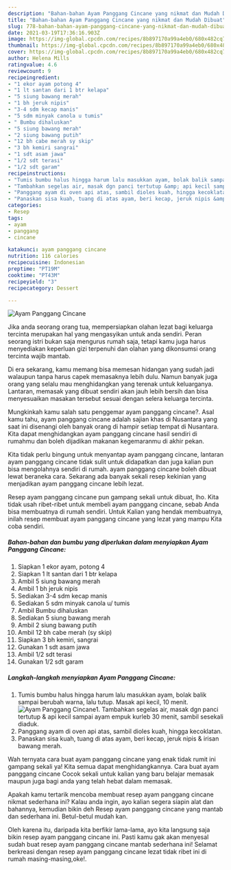 ```yaml
---
description: "Bahan-bahan Ayam Panggang Cincane yang nikmat dan Mudah Dibuat"
title: "Bahan-bahan Ayam Panggang Cincane yang nikmat dan Mudah Dibuat"
slug: 778-bahan-bahan-ayam-panggang-cincane-yang-nikmat-dan-mudah-dibuat
date: 2021-03-19T17:36:16.903Z
image: https://img-global.cpcdn.com/recipes/8b897170a99a4eb0/680x482cq70/ayam-panggang-cincane-foto-resep-utama.jpg
thumbnail: https://img-global.cpcdn.com/recipes/8b897170a99a4eb0/680x482cq70/ayam-panggang-cincane-foto-resep-utama.jpg
cover: https://img-global.cpcdn.com/recipes/8b897170a99a4eb0/680x482cq70/ayam-panggang-cincane-foto-resep-utama.jpg
author: Helena Mills
ratingvalue: 4.6
reviewcount: 9
recipeingredient:
- "1 ekor ayam potong 4"
- "1 lt santan dari 1 btr kelapa"
- "5 siung bawang merah"
- "1 bh jeruk nipis"
- "3-4 sdm kecap manis"
- "5 sdm minyak canola u tumis"
- " Bumbu dihaluskan"
- "5 siung bawang merah"
- "2 siung bawang putih"
- "12 bh cabe merah sy skip"
- "3 bh kemiri sangrai"
- "1 sdt asam jawa"
- "1/2 sdt terasi"
- "1/2 sdt garam"
recipeinstructions:
- "Tumis bumbu halus hingga harum lalu masukkan ayam, bolak balik sampai berubah warna, lalu tutup. Masak api kecil, 10 menit."
- "Tambahkan segelas air, masak dgn panci tertutup &amp; api kecil sampai ayam empuk kurleb 30 menit, sambil sesekali diaduk."
- "Panggang ayam di oven api atas, sambil dioles kuah, hingga kecoklatan."
- "Panaskan sisa kuah, tuang di atas ayam, beri kecap, jeruk nipis &amp; irisan bawang merah."
categories:
- Resep
tags:
- ayam
- panggang
- cincane

katakunci: ayam panggang cincane 
nutrition: 116 calories
recipecuisine: Indonesian
preptime: "PT19M"
cooktime: "PT43M"
recipeyield: "3"
recipecategory: Dessert

---
```



![Ayam Panggang Cincane](https://img-global.cpcdn.com/recipes/8b897170a99a4eb0/680x482cq70/ayam-panggang-cincane-foto-resep-utama.jpg)

Jika anda seorang orang tua, mempersiapkan olahan lezat bagi keluarga tercinta merupakan hal yang mengasyikan untuk anda sendiri. Peran seorang istri bukan saja mengurus rumah saja, tetapi kamu juga harus menyediakan keperluan gizi terpenuhi dan olahan yang dikonsumsi orang tercinta wajib mantab.

Di era  sekarang, kamu memang bisa memesan hidangan yang sudah jadi walaupun tanpa harus capek memasaknya lebih dulu. Namun banyak juga orang yang selalu mau menghidangkan yang terenak untuk keluarganya. Lantaran, memasak yang dibuat sendiri akan jauh lebih bersih dan bisa menyesuaikan masakan tersebut sesuai dengan selera keluarga tercinta. 



Mungkinkah kamu salah satu penggemar ayam panggang cincane?. Asal kamu tahu, ayam panggang cincane adalah sajian khas di Nusantara yang saat ini disenangi oleh banyak orang di hampir setiap tempat di Nusantara. Kita dapat menghidangkan ayam panggang cincane hasil sendiri di rumahmu dan boleh dijadikan makanan kegemaranmu di akhir pekan.

Kita tidak perlu bingung untuk menyantap ayam panggang cincane, lantaran ayam panggang cincane tidak sulit untuk didapatkan dan juga kalian pun bisa mengolahnya sendiri di rumah. ayam panggang cincane boleh dibuat lewat beraneka cara. Sekarang ada banyak sekali resep kekinian yang menjadikan ayam panggang cincane lebih lezat.

Resep ayam panggang cincane pun gampang sekali untuk dibuat, lho. Kita tidak usah ribet-ribet untuk membeli ayam panggang cincane, sebab Anda bisa membuatnya di rumah sendiri. Untuk Kalian yang hendak membuatnya, inilah resep membuat ayam panggang cincane yang lezat yang mampu Kita coba sendiri.

<!--inarticleads1-->

##### Bahan-bahan dan bumbu yang diperlukan dalam menyiapkan Ayam Panggang Cincane:

1. Siapkan 1 ekor ayam, potong 4
1. Siapkan 1 lt santan dari 1 btr kelapa
1. Ambil 5 siung bawang merah
1. Ambil 1 bh jeruk nipis
1. Sediakan 3-4 sdm kecap manis
1. Sediakan 5 sdm minyak canola u/ tumis
1. Ambil  Bumbu dihaluskan
1. Sediakan 5 siung bawang merah
1. Ambil 2 siung bawang putih
1. Ambil 12 bh cabe merah (sy skip)
1. Siapkan 3 bh kemiri, sangrai
1. Gunakan 1 sdt asam jawa
1. Ambil 1/2 sdt terasi
1. Gunakan 1/2 sdt garam




<!--inarticleads2-->

##### Langkah-langkah menyiapkan Ayam Panggang Cincane:

1. Tumis bumbu halus hingga harum lalu masukkan ayam, bolak balik sampai berubah warna, lalu tutup. Masak api kecil, 10 menit.
<img src="https://img-global.cpcdn.com/steps/4b802dabf27b291c/160x128cq70/ayam-panggang-cincane-langkah-memasak-1-foto.jpg" alt="Ayam Panggang Cincane">1. Tambahkan segelas air, masak dgn panci tertutup &amp; api kecil sampai ayam empuk kurleb 30 menit, sambil sesekali diaduk.
1. Panggang ayam di oven api atas, sambil dioles kuah, hingga kecoklatan.
1. Panaskan sisa kuah, tuang di atas ayam, beri kecap, jeruk nipis &amp; irisan bawang merah.




Wah ternyata cara buat ayam panggang cincane yang enak tidak rumit ini gampang sekali ya! Kita semua dapat menghidangkannya. Cara buat ayam panggang cincane Cocok sekali untuk kalian yang baru belajar memasak maupun juga bagi anda yang telah hebat dalam memasak.

Apakah kamu tertarik mencoba membuat resep ayam panggang cincane nikmat sederhana ini? Kalau anda ingin, ayo kalian segera siapin alat dan bahannya, kemudian bikin deh Resep ayam panggang cincane yang mantab dan sederhana ini. Betul-betul mudah kan. 

Oleh karena itu, daripada kita berfikir lama-lama, ayo kita langsung saja bikin resep ayam panggang cincane ini. Pasti kamu gak akan menyesal sudah buat resep ayam panggang cincane mantab sederhana ini! Selamat berkreasi dengan resep ayam panggang cincane lezat tidak ribet ini di rumah masing-masing,oke!.

